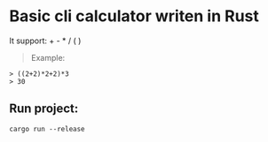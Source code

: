 # Basic cli calculator writen in Rust

It support: + - * / ( )

>Example:
```
> ((2+2)*2+2)*3
> 30
```

## Run project:
```
cargo run --release
```
